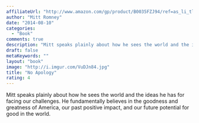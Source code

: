 ```yaml
---
affiliateUrl: "http://www.amazon.com/gp/product/B0035FZJ94/ref=as_li_tl?ie=UTF8&camp=1789&creative=390957&creativeASIN=B0035FZJ94&linkCode=as2&tag=jaktre-20&linkId=BBMRKOUTTTBBJOZS"
author: "Mitt Romney"
date: "2014-08-10"
categories:
  - "Book"
comments: true
description: "Mitt speaks plainly about how he sees the world and the ideas he has for facing our challenges.  He fundamentally believes in the goodness and greatne"
draft: false
metaKeywords: ""
layout: "book"
image: "http://i.imgur.com/VuDJn84.jpg"
title: "No Apology"
rating: 4
---
```


Mitt speaks plainly about how he sees the world and the ideas he has for facing our challenges.  He fundamentally believes in the goodness and greatness of America, our past positive impact, and our future potential for good in the world.
